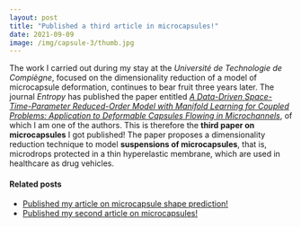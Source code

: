 ```yaml
---
layout: post
title: "Published a third article in microcapsules!"
date: 2021-09-09
image: /img/capsule-3/thumb.jpg
---
```


The work I carried out during my stay at the *Université de Technologie de Compiègne*, focused on the dimensionality reduction of a model of microcapsule deformation, continues to bear fruit three years later. The journal *Entropy* has published the paper entitled [*A Data-Driven Space-Time-Parameter Reduced-Order Model with Manifold Learning for Coupled Problems: Application to Deformable Capsules Flowing in Microchannels*](https://www.mdpi.com/1099-4300/23/9/1193/htm), of which I am one of the authors. This is therefore the **third paper on microcapsules** I got published! The paper proposes a dimensionality reduction technique to model **suspensions of microcapsules**, that is, microdrops protected in a thin hyperelastic membrane, which are used in healthcare as drug vehicles.

#### Related posts
* [Published my article on microcapsule shape prediction!](https://www.quesadagranja.com/capsule-shape-prediction)
* [Published my second article on microcapsules!](https://www.quesadagranja.com/second-article-capsules)
